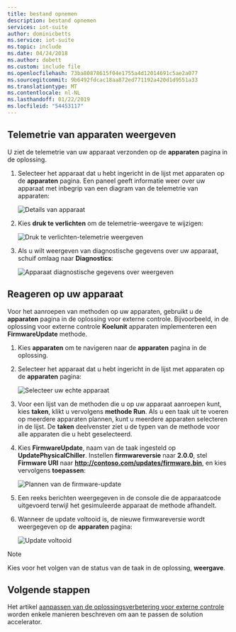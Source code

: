```yaml
---
title: bestand opnemen
description: bestand opnemen
services: iot-suite
author: dominicbetts
ms.service: iot-suite
ms.topic: include
ms.date: 04/24/2018
ms.author: dobett
ms.custom: include file
ms.openlocfilehash: 73ba80878615f04e1755a4d12014691c5ae2a077
ms.sourcegitcommit: 9b6492fdcac18aa872ed771192a420d1d9551a33
ms.translationtype: MT
ms.contentlocale: nl-NL
ms.lasthandoff: 01/22/2019
ms.locfileid: "54453117"
---
```

## <a name="view-device-telemetry"></a>Telemetrie van apparaten weergeven

U ziet de telemetrie van uw apparaat verzonden op de **apparaten** pagina in de oplossing.

1. Selecteer het apparaat dat u hebt ingericht in de lijst met apparaten op de **apparaten** pagina. Een paneel geeft informatie weer over uw apparaat met inbegrip van een diagram van de telemetrie van apparaten:

    ![Details van apparaat](media/iot-suite-visualize-connecting/devicesdetail.png)

1. Kies **druk te verlichten** om de telemetrie-weergave te wijzigen:

    ![Druk te verlichten-telemetrie weergeven](media/iot-suite-visualize-connecting/devicespressure.png)

1. Als u wilt weergeven van diagnostische gegevens over uw apparaat, schuif omlaag naar **Diagnostics**:

    ![Apparaat diagnostische gegevens over weergeven](media/iot-suite-visualize-connecting/devicesdiagnostics.png)

## <a name="act-on-your-device"></a>Reageren op uw apparaat

Voor het aanroepen van methoden op uw apparaten, gebruikt u de **apparaten** pagina in de oplossing voor externe controle. Bijvoorbeeld, in de oplossing voor externe controle **Koelunit** apparaten implementeren een **FirmwareUpdate** methode.

1. Kies **apparaten** om te navigeren naar de **apparaten** pagina in de oplossing.

1. Selecteer het apparaat dat u hebt ingericht in de lijst met apparaten op de **apparaten** pagina:

    ![Selecteer uw echte apparaat](media/iot-suite-visualize-connecting/devicesselect.png)

1. Voor een lijst van de methoden die u op uw apparaat aanroepen kunt, kies **taken**, klikt u vervolgens **methode Run**. Als u een taak uit te voeren op meerdere apparaten plannen, kunt u meerdere apparaten selecteren in de lijst. De **taken** deelvenster ziet u de typen van de methode voor alle apparaten die u hebt geselecteerd.

1. Kies **FirmwareUpdate**, naam van de taak ingesteld op **UpdatePhysicalChiller**. Instellen **firmwareversie** naar **2.0.0**, stel **Firmware URI** naar **http://contoso.com/updates/firmware.bin**, en kies vervolgens **toepassen**:

    ![Plannen van de firmware-update](media/iot-suite-visualize-connecting/deviceschedule.png)

1. Een reeks berichten weergegeven in de console die de apparaatcode uitgevoerd terwijl het gesimuleerde apparaat de methode afhandelt.

1. Wanneer de update voltooid is, de nieuwe firmwareversie wordt weergegeven op de **apparaten** pagina:

    ![Update voltooid](media/iot-suite-visualize-connecting/complete.png)

> [!NOTE]
> Kies voor het volgen van de status van de taak in de oplossing, **weergave**.

## <a name="next-steps"></a>Volgende stappen

Het artikel [aanpassen van de oplossingsverbetering voor externe controle](../articles/iot-accelerators/iot-accelerators-remote-monitoring-customize.md) worden enkele manieren beschreven om aan te passen de solution accelerator.